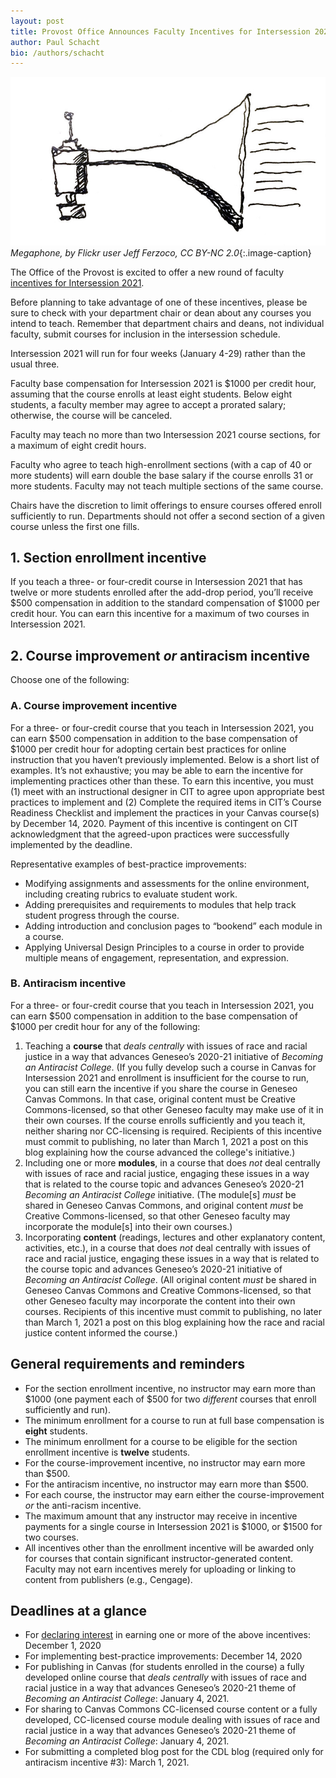 ```yaml
---
layout: post
title: Provost Office Announces Faculty Incentives for Intersession 2021
author: Paul Schacht
bio: /authors/schacht
---
```


![Sketch of a megaphone](/images/megaphone.jpg)
*Megaphone, by Flickr user Jeff Ferzoco, CC BY-NC 2.0*{:.image-caption}

The Office of the Provost is excited to offer a new round of faculty [incentives for Intersession 2021](https://forms.gle/zxuRPPuTEoiEtJ2JA).

Before planning to take advantage of one of these incentives, please be sure to check with your department chair or dean about any courses you intend to teach. Remember that department chairs and deans, not individual faculty, submit courses for inclusion in the intersession schedule.

Intersession 2021 will run for four weeks (January 4-29) rather than the usual three.

Faculty base compensation for Intersession 2021 is $1000 per credit hour, assuming that the course enrolls at least eight students. Below eight students, a faculty member may agree to accept a prorated salary; otherwise, the course will be canceled.

Faculty may teach no more than two Intersession 2021 course sections, for a maximum of eight credit hours.

Faculty who agree to teach high-enrollment sections (with a cap of 40 or more students) will earn double the base salary if the course enrolls 31 or more students. Faculty may not teach multiple sections of the same course.

Chairs have the discretion to limit offerings to ensure courses offered enroll sufficiently to run. Departments should not offer a second section of a given course unless the first one fills.

## 1. Section enrollment incentive

If you teach a three- or four-credit course in Intersession 2021 that has twelve or more students enrolled after the add-drop period, you’ll receive $500 compensation in addition to the standard compensation of $1000 per credit hour. You can earn this incentive for a maximum of two courses in Intersession 2021.

## 2. Course improvement *or* antiracism incentive

Choose one of the following:

### A. Course improvement incentive

For a three- or four-credit course that you teach in Intersession 2021, you can earn $500 compensation in addition to the base compensation of $1000 per credit hour for adopting certain best practices for online instruction that you haven’t previously implemented. Below is a short list of examples. It’s not exhaustive; you may be able to earn the incentive for implementing practices other than these. To earn this incentive, you must (1) meet with an instructional designer in CIT to agree upon appropriate best practices to implement and (2) Complete the required items in CIT’s Course Readiness Checklist and implement the practices in your Canvas course(s) by December 14, 2020. Payment of this incentive is contingent on CIT acknowledgment that the agreed-upon practices were successfully implemented by the deadline.

Representative examples of best-practice improvements:

- Modifying assignments and assessments for the online environment, including creating rubrics to evaluate student work.
- Adding prerequisites and requirements to modules that help track student progress through the course.
- Adding introduction and conclusion pages to “bookend” each module in a course.
- Applying Universal Design Principles to a course in order to provide multiple means of engagement, representation, and expression.

### B. Antiracism incentive

For a three- or four-credit course that you teach in Intersession 2021, you can earn $500 compensation in addition to the base compensation of $1000 per credit hour for any of the following:

1. Teaching a **course** that *deals centrally* with issues of race and racial justice in a way that advances Geneseo’s 2020-21 initiative of *Becoming an Antiracist College*. (If you fully develop such a course in Canvas for Intersession 2021 and enrollment is insufficient for the course to run, you can still earn the incentive if you share the course in Geneseo Canvas Commons. In that case, original content must be Creative Commons-licensed, so that other Geneseo faculty may make use of it in their own courses. If the course enrolls sufficiently and you teach it, neither sharing nor CC-licensing is required. Recipients of this incentive must commit to publishing, no later than March 1, 2021 a post on this blog explaining how the course advanced the college's initiative.)
2. Including one or more **modules**, in a course that does *not* deal centrally with issues of race and racial justice, engaging these issues in a way that is related to the course topic and advances Geneseo’s 2020-21 *Becoming an Antiracist College* initiative. (The module\[s\] *must* be shared in Geneseo Canvas Commons, and original content *must* be Creative Commons-licensed, so that other Geneseo faculty may incorporate the module\[s\] into their own courses.)
3. Incorporating **content** (readings, lectures and other explanatory content, activities, etc.), in a course that does *not* deal centrally with issues of race and racial justice, engaging these issues in a way that is related to the course topic and advances Geneseo’s 2020-21 initiative of *Becoming an Antiracist College*. (All original content *must* be shared in Geneseo Canvas Commons and Creative Commons-licensed, so that other Geneseo faculty may incorporate the content into their own courses. Recipients of this incentive must commit to publishing, no later than March 1, 2021 a post on this blog explaining how the race and racial justice content informed the course.)

## General requirements and reminders

- For the section enrollment incentive, no instructor may earn more than $1000 (one payment each of $500 for two *different* courses that enroll sufficiently and run).
- The minimum enrollment for a course to run at full base compensation is **eight** students.
- The minimum enrollment for a course to be eligible for the section enrollment incentive is **twelve** students.
- For the course-improvement incentive, no instructor may earn more than $500.
- For the antiracism incentive, no instructor may earn more than $500.
- For each course, the instructor may earn either the course-improvement *or* the anti-racism incentive.
- The maximum amount that any instructor may receive in incentive payments for a single course in Intersession 2021 is $1000, or $1500 for two courses.
- All incentives other than the enrollment incentive will be awarded only for courses that contain significant instructor-generated content. Faculty may not earn incentives merely for uploading or linking to content from publishers (e.g., Cengage).

## Deadlines at a glance

- For [declaring interest](https://forms.gle/zxuRPPuTEoiEtJ2JA) in earning one or more of the above incentives: December 1, 2020
- For implementing best-practice improvements: December 14, 2020
- For publishing in Canvas (for students enrolled in the course) a fully developed online course that *deals centrally* with issues of race and racial justice in a way that advances Geneseo’s 2020-21 theme of *Becoming an Antiracist College*: January 4, 2021.
- For sharing to Canvas Commons CC-licensed course content or a fully developed, CC-licensed course module dealing with issues of race and racial justice in a way that advances Geneseo’s 2020-21 theme of *Becoming an Antiracist College*: January 4, 2021.
- For submitting a completed blog post for the CDL blog (required only for antiracism incentive \#3): March 1, 2021.